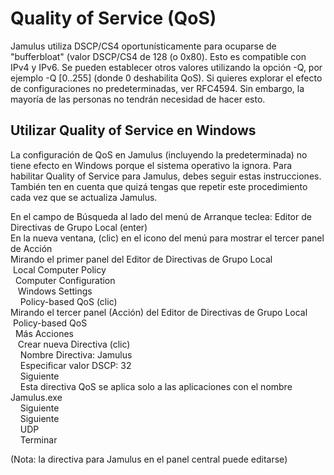 
[comment]: # (This is an include file for use in multiple documents)

# Quality of Service (QoS)

Jamulus utiliza DSCP/CS4 oportunísticamente para ocuparse de "bufferbloat" (valor DSCP/CS4 de 128 (o 0x80). Esto es compatible con IPv4 y IPv6. Se pueden establecer otros valores utilizando la opción -Q, por ejemplo -Q [0..255] (donde 0 deshabilita QoS). Si quieres explorar el efecto de configuraciones no predeterminadas, ver RFC4594. Sin embargo, la mayoría de las personas no tendrán necesidad de hacer esto.

## Utilizar Quality of Service en Windows

La configuración de QoS en Jamulus (incluyendo la predeterminada) no tiene efecto en Windows porque el sistema operativo la ignora. Para habilitar Quality of Service para Jamulus, debes seguir estas instrucciones. También ten en cuenta que quizá tengas que repetir este procedimiento cada vez que se actualiza Jamulus.

En el campo de Búsqueda al lado del menú de Arranque teclea: Editor de Directivas de Grupo Local (enter)<br> En la nueva ventana, (clic) en el icono del menú para mostrar el tercer panel de Acción<br> Mirando el primer panel del Editor de Directivas de Grupo Local<br> &nbsp;Local Computer Policy<br> &nbsp;&nbsp;Computer Configuration<br> &nbsp;&nbsp;&nbsp;Windows Settings<br> &nbsp;&nbsp;&nbsp;&nbsp;Policy-based QoS (clic)<br> Mirando el tercer panel (Acción) del Editor de Directivas de Grupo Local<br> &nbsp;Policy-based QoS<br> &nbsp;&nbsp;Más Acciones<br> &nbsp;&nbsp;&nbsp;Crear nueva Directiva (clic)<br> &nbsp;&nbsp;&nbsp;&nbsp;Nombre Directiva: Jamulus<br> &nbsp;&nbsp;&nbsp;&nbsp;Especificar valor DSCP: 32<br> &nbsp;&nbsp;&nbsp;&nbsp;Siguiente<br> &nbsp;&nbsp;&nbsp;&nbsp;Esta directiva QoS se aplica solo a las aplicaciones con el nombre Jamulus.exe<br> &nbsp;&nbsp;&nbsp;&nbsp;Siguiente<br> &nbsp;&nbsp;&nbsp;&nbsp;Siguiente<br> &nbsp;&nbsp;&nbsp;&nbsp;UDP<br> &nbsp;&nbsp;&nbsp;&nbsp;Terminar<br>

(Nota: la directiva para Jamulus en el panel central puede editarse)


